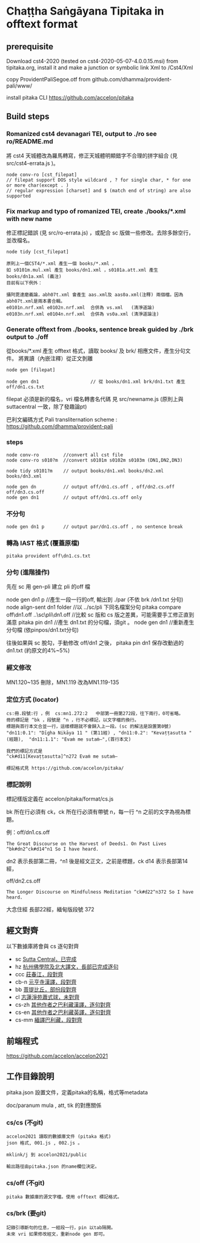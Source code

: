 # Chaṭṭha Saṅgāyana Tipitaka in offtext format

## prerequisite

Download cst4-2020 (tested on cst4-2020-05-07-4.0.0.15.msi) from tipitaka.org, install it and make a junction or symbolic link Xml to /Cst4/Xml

copy ProvidentPaliSegoe.otf from github.com/dhamma/provident-pali/www/

install pitaka CLI https://github.com/accelon/pitaka

## Build steps
    
### Romanized cst4 devanagari TEI, output to ./ro see ro/README.md 
將 cst4 天城體改為羅馬轉寫，修正天城體明顯錯字不合理的拼字組合 (見 src/cst4-errata.js )。

    node conv-ro [cst_filepat]
    // filepat support DOS style wildcard , ? for single char, * for one or more char(except . )
    // regular expression [charset] and $ (match end of string) are also supported


### Fix markup and typo of romanized TEI, create ./books/*.xml with new name
修正標記錯誤 (見  src/ro-errata.js) ，或配合 sc 版做一些修改。去除多餘空行，並改檔名。

    node tidy [cst_filepat]

    原則上一個CST4/*.xml 產生一個 books/*.xml ，
    如 s0101m.mul.xml 產生 books/dn1.xml ，s0101a.att.xml 產生 books/dn1a.xml (義注)
    目前有以下例外：

    攝阿毘達磨義論，abh07t.xml 會產生 aas.xml及 aas0a.xml(注釋) 兩個檔。因為abh07t.xml是兩本書合輯。
    e0101n.nrf.xml e0102n.nrf.xml  合併為 vs.xml   (清淨道論)
    e0103n.nrf.xml e0104n.nrf.xml  合併為 vs0a.xml (清淨道論注)


### Generate offtext from ./books, sentence break guided by ./brk output to ./off
從books/*.xml 產生 offtext 格式，讀取 books/ 及 brk/ 相應文件，產生分句文件。
將異讀（內嵌注釋）從正文剝離

    node gen [filepat]

    node gen dn1                   // 從 books/dn1.xml brk/dn1.txt 產生 off/dn1.cs.txt

filepat 必須是新的檔名，vri 檔名轉書名代碼 見 src/newname.js (原則上與 suttacentral 一致，除了發趣論pt)

巴利文編碼方式 Pali transliternation scheme : https://github.com/dhamma/provident-pali

### steps
    
    node conv-ro         //convert all cst file
    node conv-ro s010?m  //convert s0101m s0102m s0103m (DN1,DN2,DN3)

    node tidy s0101?m    // output books/dn1.xml books/dn2.xml books/dn3.xml

    node gen dn          // output off/dn1.cs.off , off/dn2.cs.off off/dn3.cs.off
    node gen dn1         // output off/dn1.cs.off only

### 不分句

    node gen dn1 p       // output par/dn1.cs.off , no sentence break

### 轉為 IAST 格式 (覆蓋原檔)

    pitaka provident off\dn1.cs.txt    

### 分句 (進階操作)
  先在 sc 用 gen-pli 建立 pli 的off 檔
  
  node gen dn1 p                               //產生一段一行的off, 輸出到 ./par (不依 brk /dn1.txt 分句)
  node align-sent dn1 folder                   //以 ../sc/pli 下同名檔案分句
  pitaka compare off\dn1.off ..\sc\pli\dn1.off //比較 sc 版和 cs 版之差異，可能需要手工修正直到滿意
  pitaka pin dn1                               //產生 dn1.txt 的分句檔，須git 。
  node gen dn1                                 //重新產生分句檔 (依pinpos/dn1.txt分句)

  往後如果與 sc 脫勾，手動修改 off/dn1 之後，
  pitaka pin dn1
  保存改動過的 dn1.txt (約原文的4%~5%)

### 經文修改
   MN1.120~135 刪除，MN1.119 改為MN1.119-135


### 定位方式 (locator)

    cs:冊.段號:行 ，例  cs:mn1.272:2   中部第一冊第272段，往下兩行，0可省略。
    冊的標記是 ^bk ，段號是 ^n ，行不必標記，以文字檔的換行。
    標題與首行本文合並一行，這樣標題就不會歸入上一段。(sc 的解法是設置第0號)
    "dn11:0.1": "Dīgha Nikāya 11 " (第11經) , "dn11:0.2": "Kevaṭṭasutta " (經題),  "dn11:1.1": "Evaṁ me sutaṁ—",(首行本文)
    
    我們的標記方式是
    ^ck#d11[Kevaṭṭasutta]^n272 Evaṁ me sutaṁ—
    
    標記格式見 https://github.com/accelon/pitaka/ 


### 標記說明

標記樣版定義在 accelon/pitaka/format/cs.js

bk 所在行必須有 ck，ck 所在行必須有帶號 n，每一行 ^n 之前的文字為視為標題。

例：off/dn1.cs.off

    The Great Discourse on the Harvest of Deeds1. On Past Lives ^bk#dn2^ck#d14^n1 So I have heard. 
    
dn2 表示長部第二冊，^n1 後是經文正文，之前是標題，ck d14 表示長部第14經，

off/dn2.cs.off

    The Longer Discourse on Mindfulness Meditation ^ck#d22^n372 So I have heard. 

大念住經 長部22經，緬甸版段號 372

## 經文對齊
   以下數據庫將會與 cs 逐句對齊

* sc [Sutta Central，已完成](https://github.com/accelon/sc)
* hz [杭州佛學院及北大譯文，長部已完成逐句](https://github.com/accelon/sutra-mobi)
* ccc [莊春江，段對齊](https://github.com/accelon/ccc)
* cb-n [元亨寺漢譯，段對齊](https://github.com/accelon/cb-n)
* bb [菩提比丘，部份段對齊](https://github.com/accelon/bb)
* cl [志蓮淨苑蕭式球，未對齊](https://github.com/accelon/cl)
* cs-zh [其他作者之巴利藏漢譯，逐句對齊](https://github.com/accelon/cs-zh)
* cs-en [其他作者之巴利藏英譯，逐句對齊](https://github.com/accelon/cs-en)
* cs-mm [緬譯巴利藏，段對齊](https://github.com/accelon/cs-mm)
   

## 前端程式
   
   https://github.com/accelon/accelon2021



## 工作目錄說明
   
   pitaka.json 設置文件，定義pitaka的名稱，格式等metadata

   doc/paranum  mula , att, tik 的對應關係

###  cs/cs    (不git)
    
    accelon2021 讀取的數據庫文件 (pitaka 格式)
    json 格式, 001.js , 002.js 。
    
    mklink/j 到 accelon2021/public
    
    輸出路徑由pitaka.json 的name欄位決定。

###  cs/off   (不git)

    pitaka 數據庫的源文字檔。使用 offtext 標記格式。

###  cs/brk   (要git)
    
    記錄引導斷句的位息，一經段一行，pin 以tab隔開。
    未來 vri 如果修改經文，重新node gen 即可。

